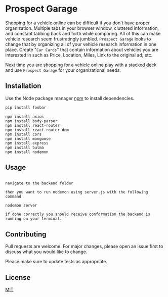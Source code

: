 # Prospect Garage

Shopping for a vehicle online can be difficult if you don't have proper organization. Multiple tabs in your browser window, cluttered information, and constant tabbing back and forth while comparing. All of this can make vehicle research seem frustratingly jumbled. `Prospect Garage` looks to change that by organizing all of your vehicle research information in one place. Create "`Car Cards`" that contain information about vehicles you are interested in such as Price, Location, Miles, Link to the original ad, etc.

Next time you are shopping for a vehicle online play with a stacked deck and use `Prospect Garage` for your organizational needs.

## Installation

Use the Node package manager [npm](https://nodejs.org/en/download/) to install dependencies.

```bash
pip install foobar
```
```install these dependencies in no particular order before starting
npm install axios
npm install body-parser
npm install react-router
npm install react-router-dom
npm install cors
npm install mongoose
npm install express
npm install bulma
npm install nodemon
```



## Usage

```follow instructions using terminal of choice

navigate to the backend folder

then you want to run nodemon using server.js with the following command

nodemon server

if done correctly you should receive conformation the backend is running on your terminal.

```

## Contributing
Pull requests are welcome. For major changes, please open an issue first to discuss what you would like to change.

Please make sure to update tests as appropriate.

## License
[MIT](https://choosealicense.com/licenses/mit/)





